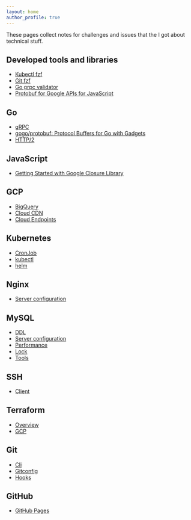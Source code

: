 ```yaml
---
layout: home
author_profile: true
---
```

These pages collect notes for challenges and issues that the I got about technical stuff.

Developed tools and libraries
----
- [Kubectl fzf](https://github.com/at-ishikawa/kubectl-fzf)
- [Git fzf](https://github.com/at-ishikawa/git-fzf)
- [Go grpc validator](https://pkg.go.dev/github.com/at-ishikawa/go-grpc-validator/playground/v9?tab=doc)
- [Protobuf for Google APIs for JavaScript](https://www.npmjs.com/package/@at-ishikawa/googleapis-protobuf)

Go
----
- [gRPC](./docs/golang/grpc)
- [gogo/protobuf: Protocol Buffers for Go with Gadgets](./docs/golang/gogoprotobuf)
- [HTTP/2](./docs/golang/http2)

JavaScript
----
- [Getting Started with Google Closure Library](./docs/javascript/google-closure-library)


GCP
----
- [BigQuery](./docs/gcp/bigquery)
- [Cloud CDN](./docs/gcp/cloud_cdn)
- [Cloud Endpoints](./docs/gcp/cloud_endpoints)

Kubernetes
---
- [CronJob](./docs/kubernetes/cronjob)
- [kubectl](./docs/kubernetes/kubectl)
- [helm](./docs/kubernetes/helm/client)


Nginx
---
- [Server configuration](./docs/nginx/server_config)

MySQL
----
- [DDL](./docs/mysql/ddl)
- [Server configuration](./docs/mysql/server_config)
- [Performance](./docs/mysql/performance)
- [Lock](./docs/mysql/lock)
- [Tools](./docs/mysql/tools)

SSH
----
- [Client](./docs/ssh/client)


Terraform
----
- [Overview](./docs/terraform/overview)
- [GCP](./docs/terraform/gcp)

Git
---
- [Cli](./docs/git/cli)
- [Gitconfig](./docs/git/gitconfig)
- [Hooks](./docs/git/hooks)

GitHub
----
- [GitHub Pages](./docs/github/github_pages)
